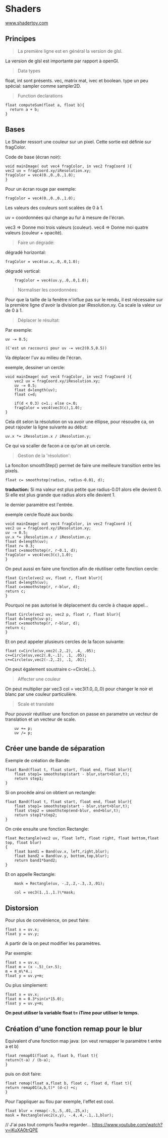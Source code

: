 # Shaders

www.shadertoy.com

## Principes

> La première ligne est en général la version de glsl.

La version de glsl est importante par rapport à openGl.

> Data types

float, int sont présents.
vec, matrix mat, ivec et boolean.
type un peu spécial: sampler comme sampler2D.

> Function declarations

    float computeSum(float a, float b){
      return a + b;
    }

## Bases

Le Shader ressort une couleur sur un pixel. Cette sortie est définie sur fragColor.

Code de base (écran noir):

    void mainImage( out vec4 fragColor, in vec2 fragCoord ){
    vec2 uv = fragCoord.xy/iResolution.xy;
    fragColor = vec4(0.,0.,0.,1.0);
    }

Pour un écran rouge par exemple:

    fragColor = vec4(0.,0.,0.,1.0);

Les valeurs des couleurs sont scalées de 0 à 1.

uv = coordonnées qui change au fur à mesure de l'écran.

vec3 => Donne moi trois valeurs (couleur).
vec4 => Donne moi quatre valeurs (couleur + opacité).

> Faire un dégradé:

dégradé horizontal:

    fragColor = vec4(uv.x,.0,.0,1.0);

dégradé vertical:

        fragColor = vec4(uv.y,.0,.0,1.0);

> Normaliser les coordonnées:

Pour que la taille de la fenêtre n'influe pas sur le rendu, il est nécessaire sur la première ligne d'avoir la division par iResolution.xy.
Ca scale la valeur uv de 0 à 1.

> Déplacer le résultat:

Par exemple:

    uv -= 0.5;

    (C'est un raccourci pour uv -= vec2(0.5,0.5))

Va déplacer l'uv au milieu de l'écran.

exemple, dessiner un cercle:

    void mainImage( out vec4 fragColor, in vec2 fragCoord ){
        vec2 uv = fragCoord.xy/iResolution.xy;
        uv -= 0.5;
        float d=length(uv);
        float c=d;

        if(d < 0.3) c=1.; else c=.0;
        fragColor = vec4(vec3(c),1.0);
    }

Cela dit selon la résolution on va avoir une éllipse, pour résoudre ca, on peut rajouter la ligne suivante au début:

    uv.x *= iResolution.x / iResolution.y;

Ce qui va scaller de facon a ce qu'on ait un cercle.

> Gestion de la 'résolution':

La fonciton smoothStep() permet de faire une meilleure transition entre les pixels.

    float c= smoothstep(radius, radius-0.01, d);

**traduction:** Si ma valeur est plus petite que radius-0.01 alors elle devient 0. Si elle est plus grande que radius alors elle devient 1.

le dernier paramètre est l'entrée.

exemple cercle flouté aux bords:

    void mainImage( out vec4 fragColor, in vec2 fragCoord ){
    vec2 uv = fragCoord.xy/iResolution.xy;
    uv -= 0.5;
    uv.x *= iResolution.x / iResolution.y;
    float d=length(uv);
    float r= 0.3;
    float c=smoothstep(r, r-0.1, d);
    fragColor = vec4(vec3(c),1.0);
    }

On peut aussi en faire une fonction afin de réutiliser cette fonction cercle:

    float Circle(vec2 uv, float r, float blur){
    float d=length(uv);
    float c=smoothstep(r, r-blur, d);
    return c;
    }

Pourquoi ne pas autorisé le déplacement du cercle à chaque appel...

    float Circle(vec2 uv, vec2 p, float r, float blur){
    float d=length(uv-p);
    float c=smoothstep(r, r-blur, d);
    return c;
    }

Et on peut appeler plusieurs cercles de la facon suivante:

    float c=Circle(uv,vec2(.2,.2), .4, .05);
    c+=Circle(uv,vec2(.8,-.1), .1, .05);    
    c+=Circle(uv,vec2(-.2,.2), .1, .01);    

On peut également soustraire c-=Circle(...).

> Affecter une couleur

On peut multiplier par vec3 col = vec3(1.0,.0,.0) pour changer le noir et blanc par une couleur particulière.

> Scale et translate

Pour pouvoir réutiliser une fonction on passe en parametre un vecteur de translation et un vecteur de scale.

        uv += p;
        uv /= p;

## Créer une bande de séparation

Exemple de création de Bande:

    float Band(float t, float start, float end, float blur){
        float step1= smoothstep(start - blur,start+blur,t);
        return step1;
    }

Si on procéde ainsi on obtient un rectangle:

    float Band(float t, float start, float end, float blur){
        float step1= smoothstep(start - blur,start+blur,t);
        float step2 = smoothstep(end-blur, end+blur,t);
        return step1*step2;
    }

On crée ensuite une fonction Rectangle:

    float Rectangle(vec2 uv, float left, float right, float bottom,float top, float blur)
    {
        float band1 = Band(uv.x, left,right,blur);
        float band2 = Band(uv.y, bottom,top,blur);
        return band1*band2;
    }

Et on appelle Rectangle:

        mask = Rectangle(uv, -.2,.2,-.3,.3,.01);

   	    col = vec3(1.,1.,1.)\*mask;

## Distorsion

Pour plus de convénience, on peut faire:

    float x = uv.x;
    float y = uv.y;

A partir de la on peut modifier les paramètres.

Par exemple:

   	float x = uv.x;
    float m = (x -.5)_(x+.5);
    m = m_m\*4.;
    float y = uv.y+m;

Ou plus simplement:

    float x = uv.x;
    float m = 0.3*sin(x*15.0);   
    float y = uv.y+m;

**On peut utiliser la variable float t= iTime pour utiliser le temps.**

## Création d'une fonction remap pour le blur

Equivalent d'une fonction map java:
(on veut remapper le paramètre t entre a et b)

    float remap01(float a, float b, float t){
    return(t-a) / (b-a);   
    }

puis on doit faire:

    float remap(float a,float b, float c, float d, float t){
    return remap01(a,b,t)* (d-c) +c;
    }

Pour l'appliquer au flou par exemple, l'effet est cool.

    float blur = remap(-.5,.5,.01,.25,x);
    mask = Rectangle(vec2(x,y), -.4,.4,-.1,.1,blur);

// J'ai pas tout compris faudra regarder...
<https://www.youtube.com/watch?v=jKuXA0trQPE>
